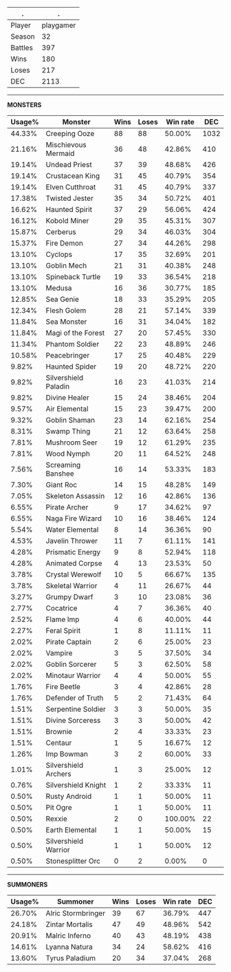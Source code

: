 .|.
|-|-
Player|playgamer
Season|32
Battles|397
Wins|180
Loses|217
DEC|2113

---
**MONSTERS**

Usage%|Monster|Wins|Loses|Win rate|DEC|
-|-|-|-|-|-|
44.33%|Creeping Ooze|88|88|50.00%|1032|
21.16%|Mischievous Mermaid|36|48|42.86%|410|
19.14%|Undead Priest|37|39|48.68%|426|
19.14%|Crustacean King|31|45|40.79%|354|
19.14%|Elven Cutthroat|31|45|40.79%|337|
17.38%|Twisted Jester|35|34|50.72%|401|
16.62%|Haunted Spirit|37|29|56.06%|424|
16.12%|Kobold Miner|29|35|45.31%|307|
15.87%|Cerberus|29|34|46.03%|304|
15.37%|Fire Demon|27|34|44.26%|298|
13.10%|Cyclops|17|35|32.69%|201|
13.10%|Goblin Mech|21|31|40.38%|248|
13.10%|Spineback Turtle|19|33|36.54%|218|
13.10%|Medusa|16|36|30.77%|185|
12.85%|Sea Genie|18|33|35.29%|205|
12.34%|Flesh Golem|28|21|57.14%|339|
11.84%|Sea Monster|16|31|34.04%|182|
11.84%|Magi of the Forest|27|20|57.45%|330|
11.34%|Phantom Soldier|22|23|48.89%|246|
10.58%|Peacebringer|17|25|40.48%|229|
9.82%|Haunted Spider|19|20|48.72%|220|
9.82%|Silvershield Paladin|16|23|41.03%|214|
9.82%|Divine Healer|15|24|38.46%|204|
9.57%|Air Elemental|15|23|39.47%|200|
9.32%|Goblin Shaman|23|14|62.16%|254|
8.31%|Swamp Thing|21|12|63.64%|258|
7.81%|Mushroom Seer|19|12|61.29%|235|
7.81%|Wood Nymph|20|11|64.52%|248|
7.56%|Screaming Banshee|16|14|53.33%|183|
7.30%|Giant Roc|14|15|48.28%|149|
7.05%|Skeleton Assassin|12|16|42.86%|136|
6.55%|Pirate Archer|9|17|34.62%|97|
6.55%|Naga Fire Wizard|10|16|38.46%|124|
5.54%|Water Elemental|8|14|36.36%|90|
4.53%|Javelin Thrower|11|7|61.11%|141|
4.28%|Prismatic Energy|9|8|52.94%|118|
4.28%|Animated Corpse|4|13|23.53%|50|
3.78%|Crystal Werewolf|10|5|66.67%|135|
3.78%|Skeletal Warrior|4|11|26.67%|44|
3.27%|Grumpy Dwarf|3|10|23.08%|36|
2.77%|Cocatrice|4|7|36.36%|40|
2.52%|Flame Imp|4|6|40.00%|44|
2.27%|Feral Spirit|1|8|11.11%|11|
2.02%|Pirate Captain|2|6|25.00%|23|
2.02%|Vampire|3|5|37.50%|34|
2.02%|Goblin Sorcerer|5|3|62.50%|58|
2.02%|Minotaur Warrior|4|4|50.00%|55|
1.76%|Fire Beetle|3|4|42.86%|28|
1.76%|Defender of Truth|5|2|71.43%|64|
1.51%|Serpentine Soldier|3|3|50.00%|35|
1.51%|Divine Sorceress|3|3|50.00%|42|
1.51%|Brownie|2|4|33.33%|23|
1.51%|Centaur|1|5|16.67%|12|
1.26%|Imp Bowman|3|2|60.00%|33|
1.01%|Silvershield Archers|1|3|25.00%|12|
0.76%|Silvershield Knight|1|2|33.33%|11|
0.50%|Rusty Android|1|1|50.00%|11|
0.50%|Pit Ogre|1|1|50.00%|11|
0.50%|Rexxie|2|0|100.00%|22|
0.50%|Earth Elemental|1|1|50.00%|15|
0.50%|Silvershield Warrior|1|1|50.00%|12|
0.50%|Stonesplitter Orc|0|2|0.00%|0|

---
**SUMMONERS**

Usage%|Summoner|Wins|Loses|Win rate|DEC|
-|-|-|-|-|-|
26.70%|Alric Stormbringer|39|67|36.79%|447|
24.18%|Zintar Mortalis|47|49|48.96%|542|
20.91%|Malric Inferno|40|43|48.19%|438|
14.61%|Lyanna Natura|34|24|58.62%|416|
13.60%|Tyrus Paladium|20|34|37.04%|268|

